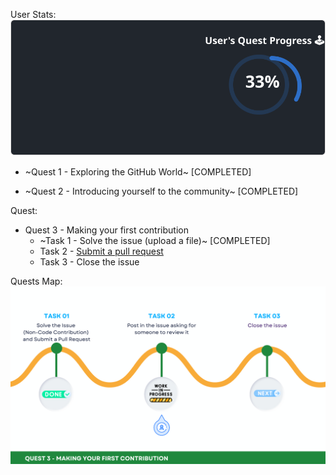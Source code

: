 
  User Stats:<br>
  ![User Draft Stats](/userCards/draft-1717695177506.svg?)

  
  - ~Quest 1 - Exploring the GitHub World~ [COMPLETED]

  - ~Quest 2 - Introducing yourself to the community~ [COMPLETED]

Quest:
  - Quest 3 - Making your first contribution
    - ~Task 1 - Solve the issue (upload a file)~ [COMPLETED]
    - Task 2 - [Submit a pull request](https://github.com/caiton1/test-repo/issues/13)
    - Task 3 - Close the issue

Quests Map:
![Quest Map](https://github.com/RESHAPELab/OSS-Doorway/blob/main/map/Q3T2.png)